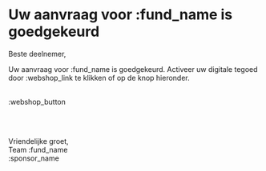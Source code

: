 # Uw aanvraag voor :fund_name is goedgekeurd

Beste deelnemer,

Uw aanvraag voor :fund_name is goedgekeurd. 
Activeer uw digitale tegoed door :webshop_link te klikken of op de knop hieronder.
&nbsp;  
&nbsp;

:webshop_button

&nbsp;  
&nbsp;

Vriendelijke groet,
&nbsp;  
Team :fund_name
&nbsp;  
:sponsor_name
